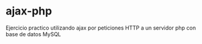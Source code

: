 # ajax-php
Ejercicio practico utilizando ajax por peticiones HTTP a un servidor php con base de datos MySQL
